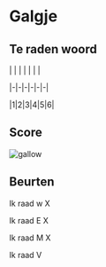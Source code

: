 # Galgje

## Te raden woord

| | | | | | |

|-|-|-|-|-|-|

|1|2|3|4|5|6|

## Score
![gallow](./images/4.png)

## Beurten

Ik raad w X  

Ik raad E X  

Ik raad M X

Ik raad V